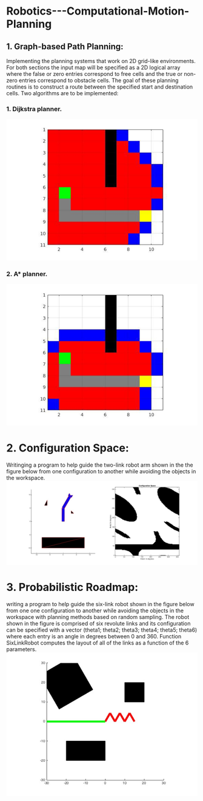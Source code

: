 # Robotics---Computational-Motion-Planning
## 1. Graph-based Path Planning: 
Implementing the planning systems that work on 2D grid-like environments. For both sections the input map will be specified as a 2D logical array where the false or zero entries correspond to free cells and the true or non-zero entries correspond to obstacle cells. The goal of these planning routines is to construct a route between the specified start and destination cells. 
Two algorithms are to be implemented:
###    1. Dijkstra planner.
![Dijkstra Result](Dijkstra.jpg)
###    2. A* planner.
![A* Result](Astar.jpg)

# 2. Configuration Space:
Writinging a program to help guide the two-link robot arm shown in the the figure below from one configuration to another while avoiding the objects in the workspace.
![Configuration Space](ConfigurationSpace.jpg)

# 3. Probabilistic Roadmap:
writing a program to help guide the six-link robot shown in the figure below from one one configuration to another while avoiding the objects in the workspace with planning methods based on random sampling. The robot shown in the figure is comprised of six revolute links and its configuration can be specified with a vector (theta1; theta2; theta3; theta4; theta5; theta6) where each entry is an angle in degrees between 0 and 360. Function SixLinkRobot computes the layout of all of the links as a function of
the 6 parameters.
![6-LinkRobot](6-LinkRobot.jpg)
